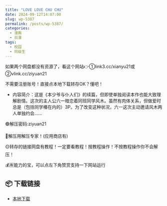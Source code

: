 ```yaml
---
title: "LOVE LOVE CHU CHU"
date: 2024-09-12T14:07:00
slug: wp-5387
permalink: /posts/wp-5387/
categories:
  - 漫画
  - 日漫
tags:
  - 校园
  - 同级生
---
```


如果两个网盘都没有资源了，看这个网站👉①link3.cc/xianyu21或②vlink.cc/ziyuan21

不需要注册账号！直接点本地下载转存OK？懂吧！

*   内容简介：这是《本少爷与仆人们》的续篇，但即使单独阅读本作也能大致理解剧情。这次的主人公六一暗恋着同班同学风木。虽然有肉体关系，但做爱时总是（包括同学椿在内的）3P。为了改变这种状况，六一这次主动邀请风木两人单独约会……

🟢解压密码:ziyuan21

🔵解压用解压专家！(应用商店有)

🟡转存的链接网盘有教程！一定要看教程！按教程操作！不按教程操作你不会解压！

💰🈶能力的宝，可以点左下角赞赏支持一下网站运行

## 📦 下载链接
- [本地下载](https://blziyuan21.com/pay-download/5387?key=d5ebde3078&down_id=0)

